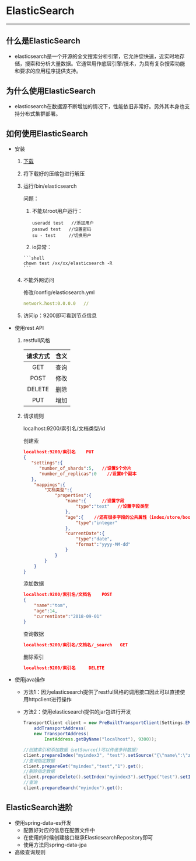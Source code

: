 # ElasticSearch

--------------------

## 什么是ElasticSearch

* elasticsearch是一个开源的全文搜索分析引擎，它允许您快速，近实时地存储，搜索和分析大量数据。它通常用作底层引擎/技术，为具有复杂搜索功能和要求的应用程序提供支持。

## 为什么使用ElasticSearch

* elasticsearch在数据源不断增加的情况下，性能依旧非常好。另外其本身也支持分布式集群部署。

## 如何使用ElasticSearch

* 安装

  1. [下载](https://www.elastic.co/downloads/elasticsearch)

  2. 将下载好的压缩包进行解压

  3. 运行/bin/elasticsearch

     问题：

      1. 不能以root用户运行：

         ```shell
         useradd test   //添加用户
         passwd test   //设置密码
         su - test     //切换用户
         ```

     	2. io异常：

         ```shell
         chown test /xx/xx/elasticsearch -R
         ```

  4. 不能外网访问

     修改/config/elasticsearch.yml

     ```yaml
     network.host:0.0.0.0   //
     ```

  5. 访问ip：9200即可看到节点信息

* 使用rest API

  1. restfull风格

     | 请求方式 | 含义 |
     | :------: | :--: |
     |   GET    | 查询 |
     |   POST   | 修改 |
     |  DELETE  | 删除 |
     |   PUT    | 增加 |

  2. 请求规则

     localhost:9200/索引名/文档类型/id

     创建索

     ```json
     localhost:9200/索引名    PUT
     {
     	"settings":{
           "number_of_shards":5,   //设置5个分片
           "number_of_replicas":0    //设置0个副本
     	},
         "mappings":{
             "文档类型":{
                 "properties":{
                     "name":{      //设置字段   
                         "type":"text"   //设置字段类型
                     },
                     "age":{    //还有很多字段的公共属性（index/store/boost/analyzer）
                         "type":"integer"
                     },
                     "currentDate":{
                         "type":"date",
                         "format":"yyyy-MM-dd"
                     }   
                 }
             }
         } 
     }
     ```

     添加数据

     ```json
     localhost:9200/索引名/文档名    POST
     {
         "name":"tom",
         "age":14,
         "currentDate":"2018-09-01"
     }
     ```

     查询数据

     ```json
     localhost:9200/索引名/文档名/_search   GET
     ```

     删除索引

     ```json
     localhost:9200/索引名     DELETE
     ```

* 使用java操作

  * 方法1：因为elasticsearch提供了restful风格的调用接口因此可以直接使用httpclient进行操作

  * 方法2：使用elasticsearch提供的jar包进行开发

    ```java
    TransportClient client = new PreBuiltTransportClient(Settings.EMPTY).
        addTransportAddress(
        new TransportAddress(
            InetAddress.getByName("localhost"), 9300));
    
    //创建索引和添加数据（setSource()可以传递多种数据）
    client.prepareIndex("myindex3", "test").setSource("{\"name\":\"zs\",\"age\":19}", XContentType.JSON).get();
    //查询指定数据
    client.prepareGet("myindex","test","1").get();
    //删除指定数据
    client.prepareDelete().setIndex("myindex3").setType("test").setId("1").get();
    //查询
    client.prepareSearch("myindex").get();
    ```

## ElasticSearch进阶

* 使用spring-data-es开发
  * 配置好对应的信息在配置文件中
  * 在使用的时候创建接口继承ElasticsearchRepository即可
  * 使用方法同spring-data-jpa
* 高级查询规则



